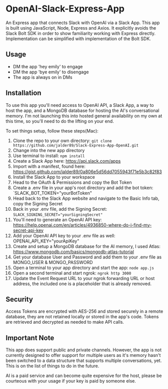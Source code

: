 # OpenAI-Slack-Express-App
An Express app that connects Slack with OpenAI via a Slack App. This app is built using JavaScript, Node, Express and Axios. It explicitly avoids the Slack Bolt SDK in order to show familiarity working with Express directly. Implementation can be simplified with implementation of the Bolt SDK.

## Usage

- DM the app 'hey emily' to engage
- DM the app 'bye emily' to disengage
- The app is always on in DMs

## Installation

To use this app you'll need access to OpenAI API, a Slack App, a way to host the app, and a MongoDB database for hosting the AI's conversational memory. I'm not launching this into hosted general availability on my own at this time, so you'll need to do the lifting on your end.

To set things setup, follow these steps(Mac):

1. Clone the repo to your own directory: `git clone https://github.com/jalder89/Slack-Express-App-OpenAI.git`
2. Change into the new app directory
3. Use terminal to install: `npm install`
4. Create a Slack App here: https://api.slack.com/apps
5. Import with a manifest, found here: https://gist.github.com/jalder89/0a806e5d56dd7055943f71e5b3c82f83
6. Install the Slack App to your workspace
7. Head to the OAuth & Permissions and copy the Bot Token
8. Create a .env file in your app's root directory and add the bot token: `SLACK_BOT_TOKEN="yourBotToken"
9. Head back to the Slack App website and navigate to the Basic Info tab, copy the Signing Secret
10. Back in your .env file, add the Signing Secret: `SLACK_SIGNING_SECRET="yourSigningSecret"`
11. You'll need to generate an OpenAI API key: https://help.openai.com/en/articles/4936850-where-do-i-find-my-secret-api-key
12. Add your OpenAI API key to your .env file as well: OPENAI_API_KEY="yourApiKey"
13. Create and setup a MongoDB database for the AI memory, I used Atlas: https://www.mongodb.com/basics/mongodb-atlas-tutorial
14. Get your database User and Password and add them to your .env file as MONGO_USER & MONGO_PASSWORD
13. Open a terminal to your app directory and start the app: `node app.js`
14. Open a second terminal and start ngrok: `ngrok http 3000`
15. Update the Event Request URL to your ngrok forwarding URL or host address, the included one is a placeholder that is already removed.

## Security
Access Tokens are encrypted with AES-256 and stored securely in a remote database, they are not retained locally or stored in the app's code. Tokens are retrieved and decrypted as needed to make API calls.

## Important Note
This app does support public and private channels. However, the app is not currently designed to offer support for multiple users as it's memory hasn't been switched to a data structure that supports multiple conversations, yet. This is on the list of things to do in the future.

AI is a paid service and can become quite expensive for the host, please be courteous with your usage if your key is paid by someone else.
